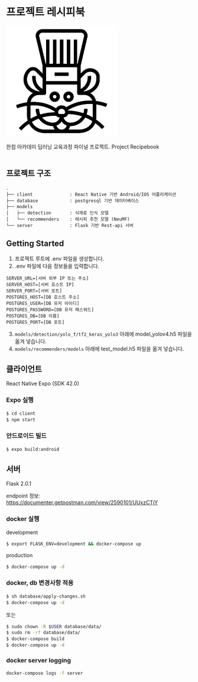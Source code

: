 # 프로젝트 레시피북

<img src="./images/hamster.png" width='300px' />

한컴 아카데미 딥러닝 교육과정 파이널 프로젝트. Project Recipebook
<br/><br/>


## 프로젝트 구조
```
.
├── client              : React Native 기반 Android/IOS 어플리케이션
├── database            : postgresql 기반 데이터베이스
├── models
│   ├── detection       : 식재료 인식 모델
│   └── recommenders    : 레시피 추천 모델 (NeuMF)
└── server              : Flask 기반 Rest-api 서버
```

## Getting Started
1. 프로젝트 루트에 .env 파일을 생성합니다.
2. .env 파일에 다음 정보들을 입력합니다.
```
SERVER_URL=[서버 외부 IP 또는 주소]
SERVER_HOST=[서버 호스트 IP]
SERVER_PORT=[서버 포트]
POSTGRES_HOST=[DB 호스트 주소]
POSTGRES_USER=[DB 유저 아이디]
POSTGRES_PASSWORD=[DB 유저 패스워드]
POSTGRES_DB=[DB 이름]
POSTGRES_PORT=[DB 포트]
```
3. `models/detection/yolo_f/tf2_keras_yolo3` 아래에 model_yolov4.h5 파일을 옮겨 넣습니다.
4. `models/recommenders/models` 아래에 test_model.h5 파일을 옮겨 넣습니다.

## 클라이언트
React Native Expo (SDK 42.0)

### Expo 실행
```bash
$ cd client
$ npm start
```

### 안드로이드 빌드
```bash
$ expo build:android
```

## 서버
Flask 2.0.1

endpoint 정보: https://documenter.getpostman.com/view/2590101/UUxzCTjY

### docker 실행
development
```bash
$ export FLASK_ENV=development && docker-compose up
```
production
```bash
$ docker-compose up -d
```

### docker, db 변경사항 적용
```bash
$ sh database/apply-changes.sh
$ docker-compose up -d
```
또는
```bash
$ sudo chown -R $USER database/data/
$ sudo rm -rf database/data/
$ docker-compose build
$ docker-compose up -d
```

### docker server logging
```bash
docker-compose logs -f server
```
